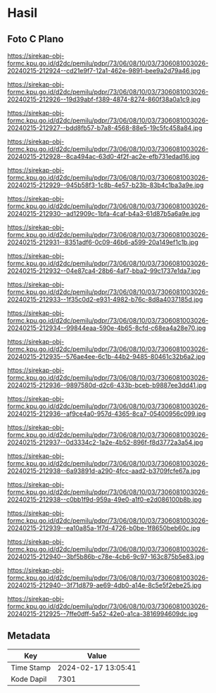 # Hasil

## Foto C Plano

https://sirekap-obj-formc.kpu.go.id/d2dc/pemilu/pdpr/73/06/08/10/03/7306081003026-20240215-212924--cd21e9f7-12a1-462e-9891-bee9a2d79a46.jpg

https://sirekap-obj-formc.kpu.go.id/d2dc/pemilu/pdpr/73/06/08/10/03/7306081003026-20240215-212926--19d39abf-f389-4874-8274-860f38a0a1c9.jpg

https://sirekap-obj-formc.kpu.go.id/d2dc/pemilu/pdpr/73/06/08/10/03/7306081003026-20240215-212927--bdd8fb57-b7a8-4568-88e5-19c5fc458a84.jpg

https://sirekap-obj-formc.kpu.go.id/d2dc/pemilu/pdpr/73/06/08/10/03/7306081003026-20240215-212928--8ca494ac-63d0-4f2f-ac2e-efb731edad16.jpg

https://sirekap-obj-formc.kpu.go.id/d2dc/pemilu/pdpr/73/06/08/10/03/7306081003026-20240215-212929--945b58f3-1c8b-4e57-b23b-83b4c1ba3a9e.jpg

https://sirekap-obj-formc.kpu.go.id/d2dc/pemilu/pdpr/73/06/08/10/03/7306081003026-20240215-212930--ad12909c-1bfa-4caf-b4a3-61d87b5a6a9e.jpg

https://sirekap-obj-formc.kpu.go.id/d2dc/pemilu/pdpr/73/06/08/10/03/7306081003026-20240215-212931--8351adf6-0c09-46b6-a599-20a149ef1c1b.jpg

https://sirekap-obj-formc.kpu.go.id/d2dc/pemilu/pdpr/73/06/08/10/03/7306081003026-20240215-212932--04e87ca4-28b6-4af7-bba2-99c1737e1da7.jpg

https://sirekap-obj-formc.kpu.go.id/d2dc/pemilu/pdpr/73/06/08/10/03/7306081003026-20240215-212933--1f35c0d2-e931-4982-b76c-8d8a4037185d.jpg

https://sirekap-obj-formc.kpu.go.id/d2dc/pemilu/pdpr/73/06/08/10/03/7306081003026-20240215-212934--99844eaa-590e-4b65-8cfd-c68ea4a28e70.jpg

https://sirekap-obj-formc.kpu.go.id/d2dc/pemilu/pdpr/73/06/08/10/03/7306081003026-20240215-212935--576ae4ee-6c1b-44b2-9485-80461c32b6a2.jpg

https://sirekap-obj-formc.kpu.go.id/d2dc/pemilu/pdpr/73/06/08/10/03/7306081003026-20240215-212936--9897580d-d2c6-433b-bceb-b9887ee3dd41.jpg

https://sirekap-obj-formc.kpu.go.id/d2dc/pemilu/pdpr/73/06/08/10/03/7306081003026-20240215-212936--af9ce4a0-957d-4365-8ca7-05400956c099.jpg

https://sirekap-obj-formc.kpu.go.id/d2dc/pemilu/pdpr/73/06/08/10/03/7306081003026-20240215-212937--0d3334c2-1a2e-4b52-896f-f8d3772a3a54.jpg

https://sirekap-obj-formc.kpu.go.id/d2dc/pemilu/pdpr/73/06/08/10/03/7306081003026-20240215-212938--6a93891d-a290-4fcc-aad2-b3709fcfe67a.jpg

https://sirekap-obj-formc.kpu.go.id/d2dc/pemilu/pdpr/73/06/08/10/03/7306081003026-20240215-212938--c0bb1f9d-959a-49e0-a1f0-e2d086100b8b.jpg

https://sirekap-obj-formc.kpu.go.id/d2dc/pemilu/pdpr/73/06/08/10/03/7306081003026-20240215-212939--ea10a85a-1f7d-4726-b0be-1f8650beb60c.jpg

https://sirekap-obj-formc.kpu.go.id/d2dc/pemilu/pdpr/73/06/08/10/03/7306081003026-20240215-212940--3bf5b86b-c78e-4cb6-9c97-163c875b5e83.jpg

https://sirekap-obj-formc.kpu.go.id/d2dc/pemilu/pdpr/73/06/08/10/03/7306081003026-20240215-212940--3f71d879-ae69-4db0-a14e-8c5e5f2ebe25.jpg

https://sirekap-obj-formc.kpu.go.id/d2dc/pemilu/pdpr/73/06/08/10/03/7306081003026-20240215-212925--7ffe0dff-5a52-42e0-a1ca-3816994609dc.jpg


## Metadata

| Key        | Value               |
| ---------- | ------------------- |
| Time Stamp | 2024-02-17 13:05:41 |
| Kode Dapil | 7301                |



